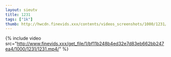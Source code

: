 ```yaml
--- 
layout: sieutv
title: 1231
tags: ["1k"]
thumb: http://hwcdn.finevids.xxx/contents/videos_screenshots/1000/1231/preview.mp4.jpg
---
```

{% include video src="http://www.finevids.xxx/get_file/1/bf11b248b4ed32e7d83eb662bb247ea4/1000/1231/1231.mp4/" %} 
